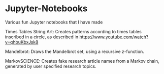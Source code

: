 # Jupyter-Notebooks
Various fun Jupyter notebooks that I have made

Times Tables String Art: Creates patterns according to times tables inscribed in a circle, as described in https://www.youtube.com/watch?v=qhbuKbxJsk8

Mandelbrot: Draws the Mandelbrot set, using a recursive z-function.

MarkovSCIENCE: Creates fake research article names from a Markov chain, generated by user specified research topics.
